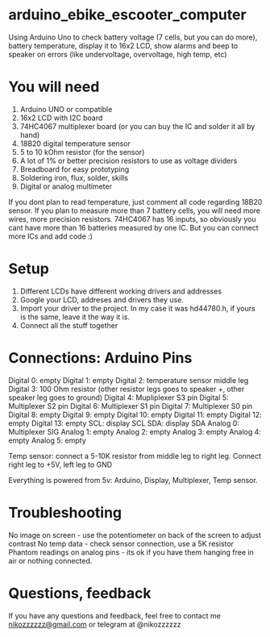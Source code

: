 # arduino_ebike_escooter_computer
Using Arduino Uno to check battery voltage (7 cells, but you can do more), battery temperature, display it to 16x2 LCD, show alarms and beep to speaker on errors (like undervoltage, overvoltage, high temp, etc)

# You will need
1. Arduino UNO or compatible
2. 16x2 LCD with I2C board
3. 74HC4067 multiplexer board (or you can buy the IC and solder it all by hand)
4. 18B20 digital temperature sensor
5. 5 to 10 kOhm resistor (for the sensor)
6. A lot of 1% or better precision resistors to use as voltage dividers
7. Breadboard for easy prototyping
8. Soldering iron, flux, solder, skills
9. Digital or analog multimeter

If you dont plan to read temperature, just comment all code regarding 18B20 sensor.
If you plan to measure more than 7 battery cells, you will need more wires, more precision resistors. 74HC4067 has 16 inputs, so obviously you cant have more than 16 batteries measured by one IC. But you can connect more ICs and add code :)


# Setup
1. Different LCDs have different working drivers and addresses
2. Google your LCD, addreses and drivers they use.
3. Import your driver to the project. In my case it was hd44780.h, if yours is the same, leave it the way it is.
4. Connect all the stuff together

# Connections: Arduino Pins
Digital 0: empty
Digital 1: empty
Digital 2: temperature sensor middle leg
Digital 3: 100 Ohm resistor (other resistor legs goes to speaker +, other speaker leg goes to ground)
Digital 4: Mupliplexer S3 pin
Digital 5: Multiplexer S2 pin
Digital 6: Multiplexer S1 pin
Digital 7: Multiplexer S0 pin
Digital 8: empty
Digital 9: empty
Digital 10: empty
Digital 11: empty
Digital 12: empty
Digital 13: empty
SCL: display SCL
SDA: display SDA
Analog 0: Multiplexer SIG
Analog 1: empty
Analog 2: empty
Analog 3: empty
Analog 4: empty
Analog 5: empty

Temp sensor: connect a 5-10K resistor from middle leg to right leg. Connect right leg to +5V, left leg to GND

Everything is powered from 5v: Arduino, Display, Multiplexer, Temp sensor.

# Troubleshooting
No image on screen - use the potentiometer on back of the screen to adjust contrast
No temp data - check sensor connection, use a 5K resistor
Phantom readings on analog pins - its ok if you have them hanging free in air or nothing connected.

# Questions, feedback
If you have any questions and feedback, feel free to contact me nikozzzzzz@gmail.com or telegram at @nikozzzzzz








